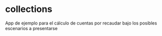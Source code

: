 # collections
App de ejemplo para el cálculo de cuentas por recaudar bajo los posibles escenarios a presentarse
